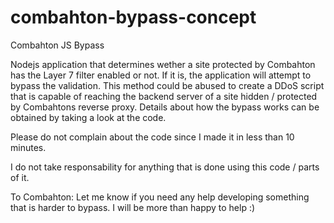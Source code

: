 # combahton-bypass-concept
Combahton JS Bypass

Nodejs application that determines wether a site protected by Combahton has the Layer 7 filter enabled or not. If it is, the application will attempt to bypass the validation. This method could be abused to create a DDoS script that is capable of reaching the backend server of a site hidden / protected by Combahtons reverse proxy. Details about how the bypass works can be obtained by taking a look at the code.

Please do not complain about the code since I made it in less than 10 minutes.

I do not take responsability for anything that is done using this code / parts of it.

To Combahton: Let me know if you need any help developing something that is harder to bypass. I will be more than happy to help :)
